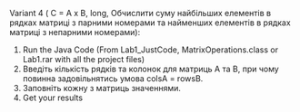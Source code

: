 Variant 4 ( С = А х B, long, Обчислити суму найбільших елементів в рядках матриці з парними номерами та найменших елементів в рядках матриці з непарними номерами):
1) Run the Java Code (From Lab1_JustCode, MatrixOperations.class or Lab1.rar with all the project files)
2) Введіть кількість рядків та колонок для матриць А та В, при чому повинна задовільнятись умова colsA = rowsB.
3) Заповніть кожну з матриць значеннями.
4) Get your results
